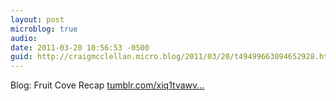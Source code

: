 ```yaml
---
layout: post
microblog: true
audio: 
date: 2011-03-20 10:56:53 -0500
guid: http://craigmcclellan.micro.blog/2011/03/20/t49499663094652928.html
---
```

Blog: Fruit Cove Recap [tumblr.com/xiq1tvawv...](http://tumblr.com/xiq1tvawvf)
